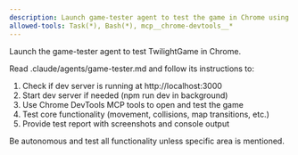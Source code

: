 ```yaml
---
description: Launch game-tester agent to test the game in Chrome using MCP tools
allowed-tools: Task(*), Bash(*), mcp__chrome-devtools__*
---
```


Launch the game-tester agent to test TwilightGame in Chrome.

Read .claude/agents/game-tester.md and follow its instructions to:
1. Check if dev server is running at http://localhost:3000
2. Start dev server if needed (npm run dev in background)
3. Use Chrome DevTools MCP tools to open and test the game
4. Test core functionality (movement, collisions, map transitions, etc.)
5. Provide test report with screenshots and console output

Be autonomous and test all functionality unless specific area is mentioned.
